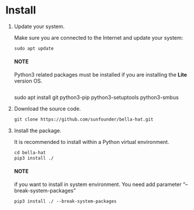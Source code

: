 # Install

1. Update your system.

   Make sure you are connected to the Internet and update your system:
   ```default
   sudo apt update
   ```

   #### NOTE
   Python3 related packages must be installed if you are installing the **Lite** version OS.
   ```default
   ```

   sudo apt install git python3-pip python3-setuptools python3-smbus
2. Download the source code.
   ```default
   git clone https://github.com/sunfounder/bella-hat.git
   ```
3. Install the package.

   It is recommended to install within a Python virtual environment.
   ```default
   cd bella-hat
   pip3 install ./
   ```

   #### NOTE
   if you want to install in system environment. You need add parameter “–break-system-packages”
   ```default
   pip3 install ./ --break-system-packages
   ```
